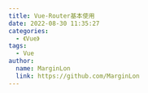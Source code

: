 ```yaml
---
title: Vue-Router基本使用
date: 2022-08-30 11:35:27
categories: 
  - 《Vue》
tags: 
  - Vue
author: 
  name: MarginLon
  link: https://github.com/MarginLon
---
```


```vue

```
